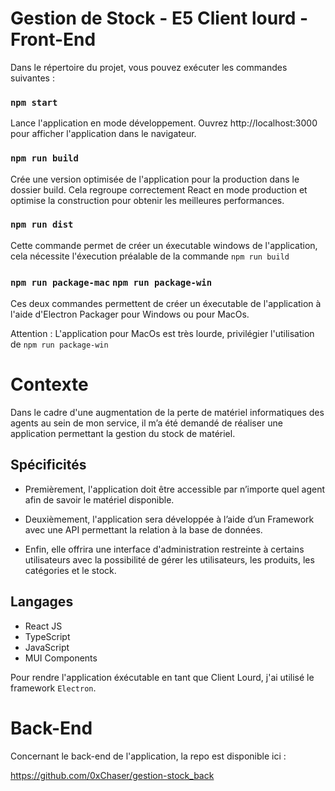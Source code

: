 # Gestion de Stock - E5 Client lourd - Front-End

Dans le répertoire du projet, vous pouvez exécuter les commandes suivantes :

### `npm start`

Lance l'application en mode développement.
Ouvrez http://localhost:3000 pour afficher l'application dans le navigateur.

### `npm run build`

Crée une version optimisée de l'application pour la production dans le dossier build.
Cela regroupe correctement React en mode production et optimise la construction pour obtenir les meilleures performances.

### `npm run dist`

Cette commande permet de créer un éxecutable windows de l'application, cela nécessite l'éxecution préalable de la commande `npm run build`

### `npm run package-mac` `npm run package-win`

Ces deux commandes permettent de créer un éxecutable de l'application à l'aide d'Electron Packager pour Windows ou pour MacOs.

Attention : L'application pour MacOs est très lourde, privilégier l'utilisation de `npm run package-win`


# Contexte 

Dans le cadre d'une augmentation de la perte de matériel informatiques des agents au sein de mon service, il m’a été demandé de réaliser une application permettant la gestion du stock de matériel.

## Spécificités

- Premièrement, l'application doit être accessible par n’importe quel agent afin de savoir le
matériel disponible.

- Deuxièmement, l'application sera développée à l’aide d’un Framework avec une API
permettant la relation à la base de données.

- Enfin, elle offrira une interface d'administration restreinte à certains utilisateurs avec la
possibilité de gérer les utilisateurs, les produits, les catégories et le stock.

## Langages

- React JS
- TypeScript
- JavaScript
- MUI Components

Pour rendre l'application éxécutable en tant que Client Lourd, j'ai utilisé le framework `Electron`.

# Back-End

Concernant le back-end de l'application, la repo est disponible ici :

https://github.com/0xChaser/gestion-stock_back

